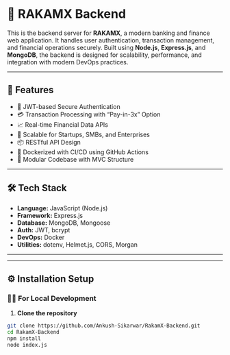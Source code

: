 # 🏦 RAKAMX Backend

This is the backend server for **RAKAMX**, a modern banking and finance web application. It handles user authentication, transaction management, and financial operations securely. Built using **Node.js**, **Express.js**, and **MongoDB**, the backend is designed for scalability, performance, and integration with modern DevOps practices.

---

## 🚀 Features

- 🔐 JWT-based Secure Authentication
- 💳 Transaction Processing with “Pay-in-3x” Option
- 📈 Real-time Financial Data APIs
- 🏢 Scalable for Startups, SMBs, and Enterprises
- 📦 RESTful API Design
- 🐳 Dockerized with CI/CD using GitHub Actions
- 🧠 Modular Codebase with MVC Structure

---

## 🛠️ Tech Stack

- **Language:** JavaScript (Node.js)
- **Framework:** Express.js
- **Database:** MongoDB, Mongoose
- **Auth:** JWT, bcrypt
- **DevOps:** Docker
- **Utilities:** dotenv, Helmet.js, CORS, Morgan

---


---

## ⚙️ Installation Setup

### 🧑‍💻 For Local Development

1. **Clone the repository**

```bash
git clone https://github.com/Ankush-Sikarwar/RakamX-Backend.git
cd RakamX-Backend
npm install
node index.js 
